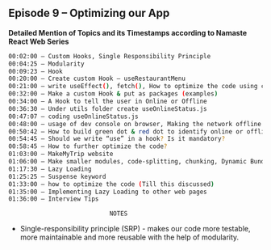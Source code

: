 ## Episode 9 – Optimizing our App

**Detailed Mention of Topics and its Timestamps according to Namaste React Web Series**

```sh
00:02:00 – Custom Hooks, Single Responsibility Principle
00:04:25 – Modularity
00:09:23 – Hook
00:20:00 – Create custom Hook – useRestaurantMenu 
00:21:00 – write useEffect(), fetch(), How to optimize the code using custom hook?
00:32:00 – Make a custom Hook & put as packages (examples)
00:34:00 – A Hook to tell the user in Online or Offline
00:36:30 – Under utils folder create useOnlineStatus.js
00:47:07 – coding useOnlineStatus.js
00:48:00 – usage of dev console on browser, Making the network offline
00:50:42 – How to build green dot & red dot to identify online or offline (Reusability feature of React)
00:54:45 – Should we write “use” in a hook? Is it mandatory?
00:58:45 – How to further optimize the code?
01:03:00 – MakeMyTrip website
01:06:00 – Make smaller modules, code-splitting, chunking, Dynamic Bundling, Lazy Loading
01:17:30 – Lazy Loading
01:25:25 – Suspense keyword
01:33:00 – how to optimize the code (Till this discussed)
01:35:00 – Implementing Lazy Loading to other web pages
01:36:00 – Interview Tips
```
								NOTES

- Single-responsibility principle (SRP) - makes our code more testable, more maintainable and more reusable with the help of modularity.
